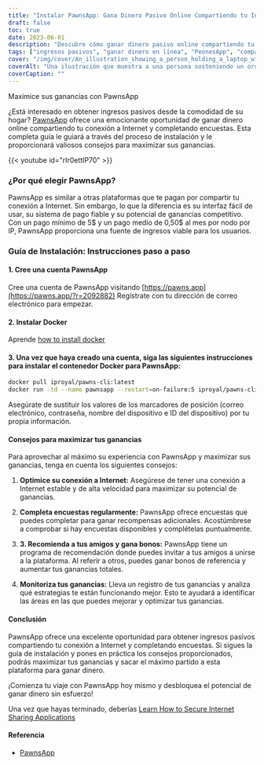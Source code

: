 ```yaml
---
title: "Instalar PawnsApp: Gana Dinero Pasivo Online Compartiendo tu Internet"
draft: false
toc: true
date: 2023-06-01
description: "Descubre cómo ganar dinero pasivo online compartiendo tu conexión a Internet y completando encuestas a través de PawnsApp."
tags: ["ingresos pasivos", "ganar dinero en línea", "PeonesApp", "compartir internet", "finalización de la encuesta", "pago mínimo", "pago medio", "ganar dinero en línea", "negocio paralelo", "trabajar desde casa", "gana premios", "monetizar internet", "intercambio digital", "generación de ingresos", "independencia financiera", "obtener ingresos adicionales", "encuestas en línea", "ingresos basados en la tecnología", "estrategia de monetización", "economía digital", "red de pares", "flujo de ingresos", "internet en casa", "oportunidad de ganar dinero", "uso de internet", "recompensas por encuesta", "ganar dinero online", "dinero fácil", "recompensas digitales", "monetización de internet", "ingresos pasivos"]
cover: "/img/cover/An_illustration_showing_a_person_holding_a_laptop_with_a_money.png"
coverAlt: "Una ilustración que muestra a una persona sosteniendo un ordenador portátil con un símbolo de dinero en la pantalla, que representa la obtención de ingresos pasivos a través de compartir Internet y completar encuestas con PawnsApp."
coverCaption: ""
---
```

 Maximice sus ganancias con PawnsApp

¿Está interesado en obtener ingresos pasivos desde la comodidad de su hogar? [PawnsApp](https://pawns.app/?r=2092882) ofrece una emocionante oportunidad de ganar dinero online compartiendo tu conexión a Internet y completando encuestas. Esta completa guía le guiará a través del proceso de instalación y le proporcionará valiosos consejos para maximizar sus ganancias.

{{< youtube id="rIr0ettIP70" >}}

### ¿Por qué elegir PawnsApp?

PawnsApp es similar a otras plataformas que te pagan por compartir tu conexión a Internet. Sin embargo, lo que la diferencia es su interfaz fácil de usar, su sistema de pago fiable y su potencial de ganancias competitivo. Con un pago mínimo de 5$ y un pago medio de 0,50$ al mes por nodo por IP, PawnsApp proporciona una fuente de ingresos viable para los usuarios.

### Guía de Instalación: Instrucciones paso a paso

#### 1. Cree una cuenta PawnsApp

Cree una cuenta de PawnsApp visitando [https://pawns.app](https://pawns.app/?r=2092882) Regístrate con tu dirección de correo electrónico para empezar.

#### 2. Instalar Docker

Aprende [how to install docker](https://simeononsecurity.ch/other/creating-profitable-low-powered-crypto-miners/#installing-docker)

#### 3. Una vez que haya creado una cuenta, siga las siguientes instrucciones para instalar el contenedor Docker para PawnsApp:

```bash
docker pull iproyal/pawns-cli:latest
docker run -td --name pawnsapp --restart=on-failure:5 iproyal/pawns-cli:latest -email=email@example.com -password=change_me -device-name=raspberrypi -device-id=raspberrypi1 -accept-tos
```
Asegúrate de sustituir los valores de los marcadores de posición (correo electrónico, contraseña, nombre del dispositivo e ID del dispositivo) por tu propia información.

#### Consejos para maximizar tus ganancias

Para aprovechar al máximo su experiencia con PawnsApp y maximizar sus ganancias, tenga en cuenta los siguientes consejos:

1. **Optimice su conexión a Internet:** Asegúrese de tener una conexión a Internet estable y de alta velocidad para maximizar su potencial de ganancias.

2. **Completa encuestas regularmente:** PawnsApp ofrece encuestas que puedes completar para ganar recompensas adicionales. Acostúmbrese a comprobar si hay encuestas disponibles y complételas puntualmente.

3. **3. Recomienda a tus amigos y gana bonos:** PawnsApp tiene un programa de recomendación donde puedes invitar a tus amigos a unirse a la plataforma. Al referir a otros, puedes ganar bonos de referencia y aumentar tus ganancias totales.

4. **Monitoriza tus ganancias:** Lleva un registro de tus ganancias y analiza qué estrategias te están funcionando mejor. Esto te ayudará a identificar las áreas en las que puedes mejorar y optimizar tus ganancias.

#### Conclusión

PawnsApp ofrece una excelente oportunidad para obtener ingresos pasivos compartiendo tu conexión a Internet y completando encuestas. Si sigues la guía de instalación y pones en práctica los consejos proporcionados, podrás maximizar tus ganancias y sacar el máximo partido a esta plataforma para ganar dinero.

¡Comienza tu viaje con PawnsApp hoy mismo y desbloquea el potencial de ganar dinero sin esfuerzo!

Una vez que hayas terminado, deberías [Learn How to Secure Internet Sharing Applications](https://simeononsecurity.ch/other/how-to-secure-internet-sharing-applications/)

#### Referencia
- [PawnsApp](https://pawns.app/?r=2092882)
